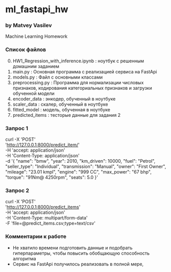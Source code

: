 # ml_fastapi_hw
### by Matvey Vasilev
Machine Learning Homework

### Список файлов
0. HW1_Regression_with_inference.ipynb : ноутбук с решенным домашним заданием
1. main.py : Основная программа с реализацией сервиса на FastApi
2. models.py : Файл с основными классами
3. preprocessing.py : Программа для нормализации числовых признаков, кодирования категориальных признаков и загрузки обученной модели
4. encoder_data : энкодер, обученный в ноутбуке
5. scaler_data : скалер, обученный в ноутбуке
6. fitted_model : модель, обученная в ноутбуке
7. predicted_items : тесторые данные для задания 2


### Запрос 1
curl -X 'POST' \
  'http://127.0.0.1:8000/predict_item/' \
  -H 'accept: application/json' \
  -H 'Content-Type: application/json' \
  -d '{
    "name": "bmw",
    "year": 2010,
    "km_driven": 10000,
    "fuel": "Petrol",
    "seller_type": "Individual",
    "transmission": "Manual",
    "owner": "First Owner",
    "mileage": "23.01 kmpl",
    "engine": "999 CC",
    "max_power": "67 bhp",
    "torque": "91Nm@ 4250rpm",
    "seats": 5.0
}'

### Запрос 2
curl -X 'POST' \
  'http://127.0.0.1:8000/predict_items' \
  -H 'accept: application/json' \
  -H 'Content-Type: multipart/form-data' \
  -F 'file=@predict_items.csv;type=text/csv'

### Комментарии к работе
* Не хватило времени подготовить данные и подобрать гиперпараметры, чтобы повысить обобщающую способность алгоритма
* Сервис на FastApi получилось реализовать в полной мере, 
